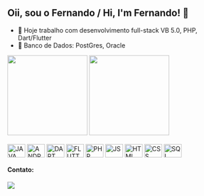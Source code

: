 ## Oii, sou o Fernando / Hi, I'm Fernando! 👋

- 🔭 Hoje trabalho com desenvolvimento full-stack VB 5.0, PHP, Dart/Flutter
- 🌱 Banco de Dados: PostGres, Oracle

<div>
  <img height="180em" src="https://github-readme-stats.vercel.app/api?username=faugustus17&show_icons=true&theme=dracula&include_all_commits=true&count_private=true"/>
  <img height="180em" src="https://github-readme-stats.vercel.app/api/top-langs/?username=faugustus17&layout=compact&langs_count=16&theme=dracula"/>
</div>

<div style="display: inline_block"><br>
  
  <img align="center" alt="JAVA" height="30" width="40" src="https://cdn.jsdelivr.net/gh/devicons/devicon/icons/java/java-original-wordmark.svg"/>
  <img align="center" alt="ANDROID" height="30" width="40" src="https://cdn.jsdelivr.net/gh/devicons/devicon/icons/android/android-original.svg"/>
  <img align="center" alt="DART" height="30" width="40" src="https://cdn.jsdelivr.net/gh/devicons/devicon/icons/dart/dart-original.svg"/>
  <img align="center" alt="FLUTTER" height="30" width="40" src="https://cdn.jsdelivr.net/gh/devicons/devicon/icons/flutter/flutter-original.svg"/>
  <img align="center" alt="PHP" height="30" width="40" src="https://cdn.jsdelivr.net/gh/devicons/devicon/icons/php/php-original.svg"/>
  <img align="center" alt="JS" height="30" width="40" src="https://cdn.jsdelivr.net/gh/devicons/devicon/icons/javascript/javascript-original.svg"/>
  <img align="center" alt="HTML" height="30" width="40" src="https://cdn.jsdelivr.net/gh/devicons/devicon/icons/html5/html5-original-wordmark.svg"/>
  <img align="center" alt="CSS" height="30" width="40" src="https://cdn.jsdelivr.net/gh/devicons/devicon/icons/css3/css3-original.svg"/>
  <img align="center" alt="SQL" height="30" width="40" src="https://cdn.jsdelivr.net/gh/devicons/devicon/icons/postgresql/postgresql-original.svg"/>
</div>

#### Contato:

<div>
  <a href="https://www.linkedin.com/in/fernando-augusto-de-azevedo-guimarães-a8578973/" target="_blank"><img src="https://img.shields.io/badge/-LinkedIn-%230077B5?style-for-the-badge&logo=linkedin&logoColor=white" target="_blank"/></a>
</div>
